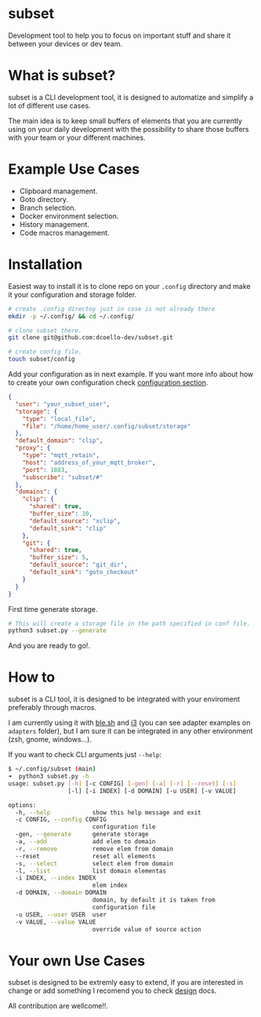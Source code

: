 # subset

Development tool to help you to focus on important stuff and share it between your devices or dev team.

# What is subset?

subset is a CLI development tool, it is designed to automatize and simplify a lot of different use cases.

The main idea is to keep small buffers of elements that you are currently using on your daily development with the possibility to share those buffers with your team or your different machines.

# Example Use Cases

- Clipboard management.
- Goto directory.
- Branch selection.
- Docker environment selection.
- History management.
- Code macros management.

# Installation

Easiest way to install it is to clone repo on your `.config` directory and make it your configuration and storage folder.

```bash
# create .config directoy just in case is not already there
mkdir -p ~/.config/ && cd ~/.config/

# clone subset there.
git clone git@github.com:dcoello-dev/subset.git

# create config file.
touch subset/config
```

Add your configuration as in next example. If you want more info about how to create your own configuration check [configuration section](./docs/configuration.md).

```json
{
  "user": "your_subset_user",
  "storage": {
    "type": "local_file",
    "file": "/home/home_user/.config/subset/storage"
  },
  "default_domain": "clip",
  "proxy": {
    "type": "mqtt_retain",
    "host": "address_of_your_mqtt_broker",
    "port": 1883,
    "subscribe": "subset/#"
  },
  "domains": {
    "clip": {
      "shared": true,
      "buffer_size": 10,
      "default_source": "xclip",
      "default_sink": "clip"
    },
    "git": {
      "shared": true,
      "buffer_size": 5,
      "default_source": "git_dir",
      "default_sink": "goto_checkout"
    }
  }
}
```

First time generate storage.

```bash
# This will create a storage file in the path specified in conf file.
python3 subset.py --generate
```

And you are ready to go!.

# How to

subset is a CLI tool, it is designed to be integrated with your enviroment preferably through macros.

I am currently using it with [ble.sh](https://github.com/akinomyoga/ble.sh) and [i3](https://i3wm.org/) (you can see adapter examples on `adapters` folder), but I am sure it can be integrated in any other environment (zsh, gnome, windows...).

If you want to check CLI arguments just `--help`:

```bash
$ ~/.config/subset (main)
➜  python3 subset.py -h
usage: subset.py [-h] [-c CONFIG] [-gen] [-a] [-r] [--reset] [-s]
                 [-l] [-i INDEX] [-d DOMAIN] [-u USER] [-v VALUE]

options:
  -h, --help            show this help message and exit
  -c CONFIG, --config CONFIG
                        configuration file
  -gen, --generate      generate storage
  -a, --add             add elem to domain
  -r, --remove          remove elem from domain
  --reset               reset all elements
  -s, --select          select elem from domain
  -l, --list            list domain elementas
  -i INDEX, --index INDEX
                        elem index
  -d DOMAIN, --domain DOMAIN
                        domain, by default it is taken from
                        configuration file
  -u USER, --user USER  user
  -v VALUE, --value VALUE
                        override value of source action
```

# Your own Use Cases

subset is designed to be extremly easy to extend, if you are interested in change or add something I recomend you to check [design](./docs/design.md) docs.

All contribution are wellcome!!.